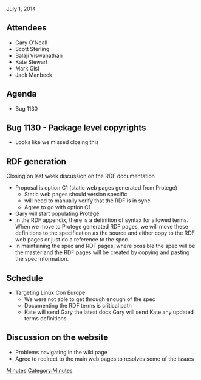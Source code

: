 July 1, 2014

## Attendees

  - Gary O'Neall
  - Scott Sterling
  - Balaji Viswanathan
  - Kate Stewart
  - Mark Gisi
  - Jack Manbeck

## Agenda

  - Bug 1130

## Bug 1130 - Package level copyrights

  - Looks like we missed closing this

## RDF generation

Closing on last week discussion on the RDF documentation

  - Proposal is option C1 (static web pages generated from Protege)
      - Static web pages should version specific
      - will need to manually verify that the RDF is in sync
      - Agree to go with option C1
  - Gary will start populating Protégé
  - In the RDF appendix, there is a definition of syntax for allowed
    terms. When we move to Protege generated RDF pages, we will move
    these definitions to the specification as the source and either copy
    to the RDF web pages or just do a reference to the spec.
  - In maintaining the spec and RDF pages, where possible the spec will
    be the master and the RDF pages will be created by copying and
    pasting the spec information.

## Schedule

  - Targeting Linux Con Europe
      - We were not able to get through enough of the spec
      - Documenting the RDF terms is critical path
      - Kate will send Gary the latest docs Gary will send Kate any
        updated terms definitions

## Discussion on the website

  - Problems navigating in the wiki page
  - Agree to redirect to the main web pages to resolves some of the
    issues

[Minutes](Category:Technical "wikilink")
[Category:Minutes](Category:Minutes "wikilink")
